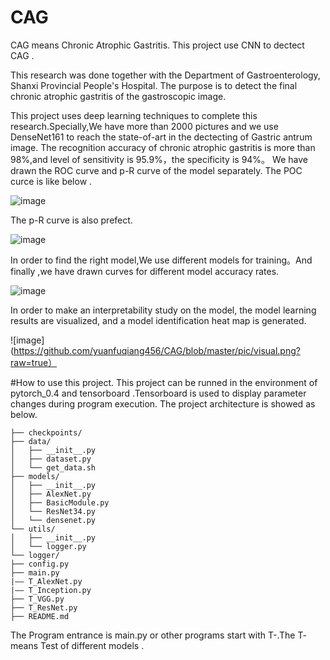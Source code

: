 # CAG
CAG means Chronic Atrophic Gastritis. This project use CNN to dectect CAG .

This research was done together with the Department of Gastroenterology, Shanxi Provincial People's Hospital.
The purpose is to detect the final chronic atrophic gastritis of the gastroscopic image.

This project uses deep learning techniques to complete this research.Specially,We have more than 2000 pictures and we use DenseNet161 to  reach the state-of-art in the dectecting of Gastric antrum image. The recognition accuracy of chronic atrophic gastritis is more than 98%,and level of sensitivity is 95.9%，the specificity
is 94%。
We have drawn the ROC curve and p-R curve of the model separately.
The POC curce is like below .

 ![image](https://github.com/yuanfuqiang456/CAG/blob/master/pic/ROC.png?raw=true)
 
 The p-R curve is also prefect.
 
 ![image](https://github.com/yuanfuqiang456/CAG/blob/master/pic/P-R.png?raw=true)
 
 In order to find the right model,We use different models for training。And finally ,we have drawn curves for different model accuracy rates.
 
  ![image](https://github.com/yuanfuqiang456/CAG/blob/master/pic/acc-lines.png?raw=true)
  
  In order to make an interpretability study on the model, the model learning results are visualized, and a model identification heat map is generated.
  
 ![image](https://github.com/yuanfuqiang456/CAG/blob/master/pic/visual.png?raw=true）
  
  #How to use this project.
   This project can be runned in the environment of pytorch_0.4 and tensorboard .Tensorboard is used to display parameter changes during program execution.
  The project architecture is showed as below.
```
├── checkpoints/ 
├── data/
│   ├── __init__.py
│   ├── dataset.py
│   └── get_data.sh
├── models/
│   ├── __init__.py
│   ├── AlexNet.py
│   ├── BasicModule.py
│   └── ResNet34.py
│   └── densenet.py
└── utils/
│   ├── __init__.py
│   └── logger.py
└── logger/
├── config.py
├── main.py
|—— T_AlexNet.py
|—— T_Inception.py
├── T_VGG.py
├── T_ResNet.py
├── README.md
```
  The Program entrance is main.py or other programs start with T-.The T- means Test of different models .


 
